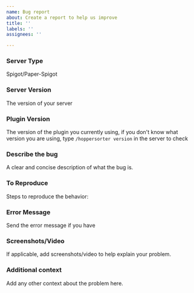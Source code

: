 ```yaml
---
name: Bug report
about: Create a report to help us improve
title: ''
labels: ''
assignees: ''

---
```


### Server Type
Spigot/Paper-Spigot

### Server Version
The version of your server

### Plugin Version
The version of the plugin you currently using, if you don't know what version you are using, type `/hoppersorter version` in the server to check

### Describe the bug
A clear and concise description of what the bug is.

### To Reproduce
Steps to reproduce the behavior:

### Error Message
Send the error message if you have

### Screenshots/Video
If applicable, add screenshots/video to help explain your problem.

### Additional context
Add any other context about the problem here.
